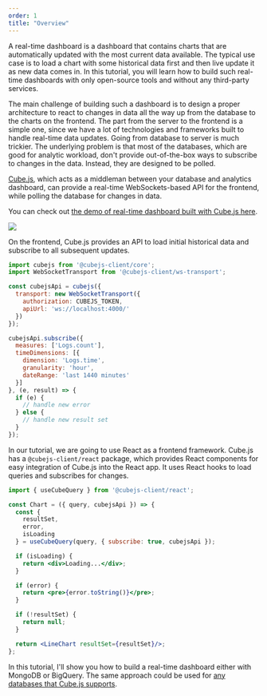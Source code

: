 ```yaml
---
order: 1
title: "Overview"
---
```


A real-time dashboard is a dashboard that contains charts that are automatically updated with the most current data available. The typical use case is to load a chart with some historical data first and then live update it as new data comes in. In this tutorial, you will learn how to build such real-time dashboards with only open-source tools and without any third-party services.

The main challenge of building such a dashboard is to design a proper architecture to react to changes in data all the way up from the database to the charts on the frontend. The part from the server to the frontend is a simple one, since we have a lot of technologies and frameworks built to handle real-time data updates. Going from database to server is much trickier. The underlying problem is that most of the databases, which are good for analytic workload, don't provide out-of-the-box ways to subscribe to changes in the data. Instead, they are designed to be polled.

[Cube.js](https://github.com/cube-js/cube.js), which acts as a middleman between your database and analytics dashboard, can provide a real-time WebSockets-based API for the frontend, while polling the database for changes in data.

You can check out [the demo of real-time dashboard built with Cube.js here](https://real-time-dashboard-demo.cube.dev).

![](/images/schema-1.png)

On the frontend, Cube.js provides an API to load initial historical data and
subscribe to all subsequent updates.

```javascript
import cubejs from '@cubejs-client/core';
import WebSocketTransport from '@cubejs-client/ws-transport';

const cubejsApi = cubejs({
  transport: new WebSocketTransport({
    authorization: CUBEJS_TOKEN,
    apiUrl: 'ws://localhost:4000/'
  })
});

cubejsApi.subscribe({
  measures: ['Logs.count'],
  timeDimensions: [{
    dimension: 'Logs.time',
    granularity: 'hour',
    dateRange: 'last 1440 minutes'
  }]
}, (e, result) => {
  if (e) {
    // handle new error
  } else {
    // handle new result set
  }
});
```

In our tutorial, we are going to use React as a frontend framework. Cube.js has a `@cubejs-client/react` package, which provides React components for easy integration of Cube.js into the React app. It uses React hooks to load queries and subscribes for changes.

```jsx
import { useCubeQuery } from '@cubejs-client/react';

const Chart = ({ query, cubejsApi }) => {
  const {
    resultSet,
    error,
    isLoading
  } = useCubeQuery(query, { subscribe: true, cubejsApi });

  if (isLoading) {
    return <div>Loading...</div>;
  }

  if (error) {
    return <pre>{error.toString()}</pre>;
  }

  if (!resultSet) {
    return null;
  }

  return <LineChart resultSet={resultSet}/>;
};
```

In this tutorial, I'll show you how to build a real-time dashboard either with
MongoDB or BigQuery. The same approach could be used for [any
databases that Cube.js supports](https://cube.dev/docs/connecting-to-the-database).
